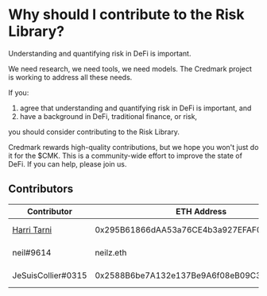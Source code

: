 # Why should I contribute to the Risk Library?

Understanding and quantifying risk in DeFi is important.&#x20;

We need research, we need tools, we need models. The Credmark project is working to address all these needs.&#x20;

If you:

1. agree that understanding and quantifying risk in DeFi is important, and
2. have a background in DeFi, traditional finance, or risk,

you should consider contributing to the Risk Library.&#x20;

Credmark rewards high-quality contributions, but we hope you won't just do it for the $CMK. This is a community-wide effort to improve the state of DeFi. If you can help, please join us.

## Contributors

| Contributor                                 | ETH Address                                | Reward           | Comments         |
| ------------------------------------------- | ------------------------------------------ | ---------------- | ---------------- |
| [Harri Tarni](https://twitter.com/prmurphy) | 0x295B61866dAA53a76CE4b3a927EFAF0059b4a90A | 0 CMK (internal) | Original version |
| neil#9614                                   | neilz.eth                                  | 0 CMK (internal) |                  |
| JeSuisCollier#0315                          | 0x2588B6be7A132e137Be9A6f08eB09C359688b150 | 0 CMK (internal) |                  |
